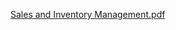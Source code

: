 
[Sales and Inventory Management.pdf](https://github.com/user-attachments/files/21207752/Sales.and.Inventory.Management.pdf)
